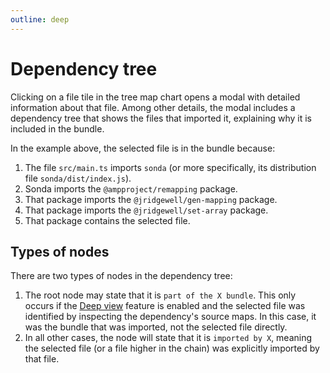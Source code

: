 ```yaml
---
outline: deep
---
```


# Dependency tree

Clicking on a file tile in the tree map chart opens a modal with detailed information about that file. Among other details, the modal includes a dependency tree that shows the files that imported it, explaining why it is included in the bundle.

<CustomImage
  src="/dependency-tree.jpg"
  alt="Dependency tree showing the import chain from the selected file up to the project file that imported it"
/>

In the example above, the selected file is in the bundle because:

1. The file `src/main.ts` imports `sonda` (or more specifically, its distribution file `sonda/dist/index.js`).
2. Sonda imports the `@ampproject/remapping` package.
3. That package imports the `@jridgewell/gen-mapping` package.
4. That package imports the `@jridgewell/set-array` package.
5. That package contains the selected file.

## Types of nodes

There are two types of nodes in the dependency tree:

1. The root node may state that it is `part of the X bundle`. This only occurs if the [Deep view](/features/deep-view) feature is enabled and the selected file was identified by inspecting the dependency's source maps. In this case, it was the bundle that was imported, not the selected file directly.
2. In all other cases, the node will state that it is `imported by X`, meaning the selected file (or a file higher in the chain) was explicitly imported by that file.
